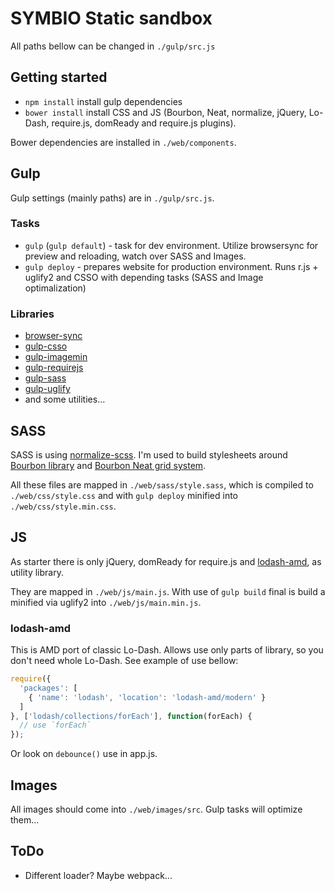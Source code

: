 SYMBIO Static sandbox
=====================

All paths bellow can be changed in `./gulp/src.js`

Getting started
---------------

-	`npm install` install gulp dependencies
-	`bower install` install CSS and JS (Bourbon, Neat, normalize, jQuery, Lo-Dash, require.js, domReady and require.js plugins).

Bower dependencies are installed in `./web/components`.

Gulp
----

Gulp settings (mainly paths) are in `./gulp/src.js`.

### Tasks

-	`gulp` (`gulp default`) - task for dev environment. Utilize browsersync for preview and reloading, watch over SASS and Images.
-	`gulp deploy` - prepares website for production environment. Runs r.js + uglify2 and CSSO with depending tasks (SASS and Image optimalization)

### Libraries

-	[browser-sync](https://github.com/shakyShane/browser-sync)
-	[gulp-csso](https://github.com/ben-eb/gulp-csso)
-	[gulp-imagemin](https://github.com/sindresorhus/gulp-imagemin)
-	[gulp-requirejs](https://github.com/robinthrift/gulp-requirejs)
-	[gulp-sass](https://github.com/dlmanning/gulp-sass)
-	[gulp-uglify](https://github.com/terinjokes/gulp-uglify/)
-	and some utilities...

SASS
----

SASS is using [normalize-scss](https://github.com/appleboy/normalize.scss). I'm used to build stylesheets around [Bourbon library](http://bourbon.io/) and [Bourbon Neat grid system](http://neat.bourbon.io/).

All these files are mapped in `./web/sass/style.sass`, which is compiled to `./web/css/style.css` and with `gulp deploy` minified into `./web/css/style.min.css`.

JS
--

As starter there is only jQuery, domReady for require.js and [lodash-amd](https://github.com/lodash/lodash-amd), as utility library.

They are mapped in `./web/js/main.js`. With use of `gulp build` final is build a minified via uglify2 into `./web/js/main.min.js`.

### lodash-amd

This is AMD port of classic Lo-Dash. Allows use only parts of library, so you don't need whole Lo-Dash. See example of use bellow:

```js
require({
  'packages': [
    { 'name': 'lodash', 'location': 'lodash-amd/modern' }
  ]
}, ['lodash/collections/forEach'], function(forEach) {
  // use `forEach`
});
```

Or look on `debounce()` use in app.js.

Images
------

All images should come into `./web/images/src`. Gulp tasks will optimize them...

ToDo
----

-	Different loader? Maybe webpack...
